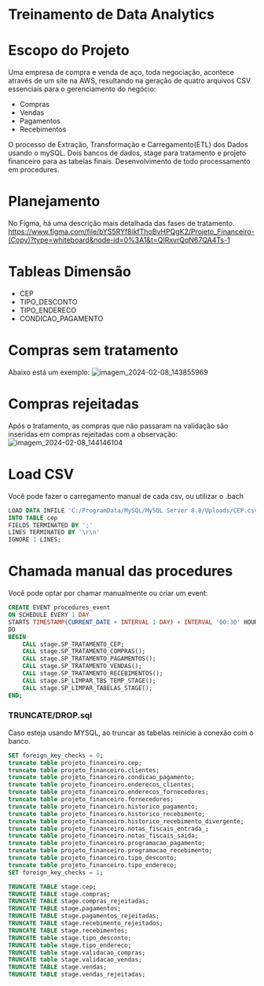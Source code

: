 # Treinamento de Data Analytics
# Escopo do Projeto

Uma empresa de compra e venda de aço, toda negociação, acontece através de um site na AWS, resultando na geração de quatro arquivos CSV essenciais para o gerenciamento do  negócio:
- Compras
- Vendas
- Pagamentos
- Recebimentos

O processo de Extração, Transformação e Carregamento(ETL) dos Dados usando o mySQL.
Dois bancos de dados, stage para tratamento e projeto financeiro para as tabelas finais.
Desenvolvimento de todo processamento em procedures.

# Planejamento
No Figma, há uma descrição mais detalhada das fases de tratamento.
https://www.figma.com/file/bYS5RYf8ikfThoBvHPQgK2/Projeto_Financeiro-(Copy)?type=whiteboard&node-id=0%3A1&t=QIRxvrQqN67QA4Ts-1
# Tableas Dimensão
- CEP
- TIPO_DESCONTO
- TIPO_ENDERECO
- CONDICAO_PAGAMENTO


# Compras sem tratamento
Abaixo está um exemplo:
![imagem_2024-02-08_143855969](https://github.com/LuisFelipeRodrigo/Data_Analytics/assets/103063554/65fe5a70-6d1c-4449-a8f7-6a78a153345e)

# Compras rejeitadas
Após o tratamento, as compras que não passaram na validação são inseridas em compras rejeitadas com a observação:
![imagem_2024-02-08_144146104](https://github.com/LuisFelipeRodrigo/Data_Analytics/assets/103063554/98fdb913-00c2-47d4-8669-e4d9a14f21e8)


# Load CSV

Você pode fazer o carregamento manual de cada csv, ou utilizar o .bach
```sql
LOAD DATA INFILE 'C:/ProgramData/MySQL/MySQL Server 8.0/Uploads/CEP.csv'
INTO TABLE cep
FIELDS TERMINATED BY ';' 
LINES TERMINATED BY '\r\n'
IGNORE 1 LINES;
```
# Chamada manual das procedures
Você pode optar por chamar manualmente ou criar um event:
```sql
CREATE EVENT procedures_event
ON SCHEDULE EVERY 1 DAY
STARTS TIMESTAMP(CURRENT_DATE + INTERVAL 1 DAY) + INTERVAL '00:30' HOUR_MINUTE
DO
BEGIN
    CALL stage.SP_TRATAMENTO_CEP;
    CALL stage.SP_TRATAMENTO_COMPRAS();
    CALL stage.SP_TRATAMENTO_PAGAMENTOS();
    CALL stage.SP_TRATAMENTO_VENDAS();
    CALL stage.SP_TRATAMENTO_RECEBIMENTOS();
    CALL stage.SP_LIMPAR_TBS_TEMP_STAGE();
    CALL stage.SP_LIMPAR_TABELAS_STAGE();
END;
```


### TRUNCATE/DROP.sql
Caso esteja usando MYSQL, ao truncar as tabelas reinicie a conexão com o banco.
```sql
SET foreign_key_checks = 0;
truncate table projeto_financeiro.cep;
truncate table projeto_financeiro.clientes;
truncate table projeto_financeiro.condicao_pagamento;
truncate table projeto_financeiro.enderecos_clientes;
truncate table projeto_financeiro.enderecos_fornecedores;
truncate table projeto_financeiro.fornecedores;
truncate table projeto_financeiro.historico_pagamento;
truncate table projeto_financeiro.historico_recebimento;
truncate table projeto_financeiro.historico_recebimento_divergente;
truncate table projeto_financeiro.notas_fiscais_entrada_;
truncate table projeto_financeiro.notas_fiscais_saida;
truncate table projeto_financeiro.programacao_pagamento;
truncate table projeto_financeiro.programacao_recebimento;
truncate table projeto_financeiro.tipo_desconto;
truncate table projeto_financeiro.tipo_endereco;
SET foreign_key_checks = 1;

TRUNCATE TABLE stage.cep;
TRUNCATE TABLE stage.compras;
TRUNCATE TABLE stage.compras_rejeitadas;
TRUNCATE TABLE stage.pagamentos;
TRUNCATE TABLE stage.pagamentos_rejeitadas;
TRUNCATE TABLE stage.recebimento_rejeitados;
TRUNCATE TABLE stage.recebimentos;
TRUNCATE table stage.tipo_desconto;
TRUNCATE table stage.tipo_endereco;
TRUNCATE table stage.validacao_compras;
TRUNCATE table stage.validacao_vendas;
TRUNCATE TABLE stage.vendas;
TRUNCATE TABLE stage.vendas_rejeitadas;
```
